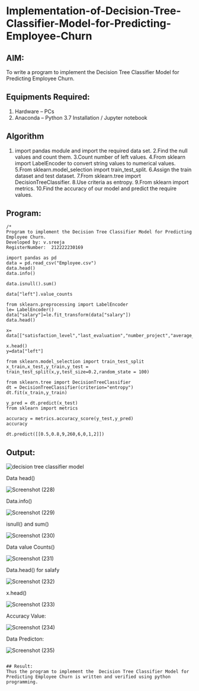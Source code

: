 # Implementation-of-Decision-Tree-Classifier-Model-for-Predicting-Employee-Churn

## AIM:
To write a program to implement the Decision Tree Classifier Model for Predicting Employee Churn.

## Equipments Required:
1. Hardware – PCs
2. Anaconda – Python 3.7 Installation / Jupyter notebook

## Algorithm
1. import pandas module and import the required data set.
2.Find the null values and count them.
3.Count number of left values.
4.From sklearn import LabelEncoder to convert string values to numerical values.
5.From sklearn.model_selection import train_test_split.
6.Assign the train dataset and test dataset.
7.From sklearn.tree import DecisionTreeClassifier.
8.Use criteria as entropy.
9.From sklearn import metrics.
10.Find the accuracy of our model and predict the require values. 

## Program:
```
/*
Program to implement the Decision Tree Classifier Model for Predicting Employee Churn.
Developed by: v.sreeja
RegisterNumber:  212222230169

import pandas as pd
data = pd.read_csv("Employee.csv")
data.head()
data.info()

data.isnull().sum()

data["left"].value_counts

from sklearn.preprocessing import LabelEncoder
le= LabelEncoder()
data["salary"]=le.fit_transform(data["salary"])
data.head()

x= data[["satisfaction_level","last_evaluation","number_project","average_montly_hours","time_spend_company","Work_accident","promotion_last_5years","salary"]]

x.head()
y=data["left"]

from sklearn.model_selection import train_test_split
x_train,x_test,y_train,y_test = train_test_split(x,y,test_size=0.2,random_state = 100)

from sklearn.tree import DecisionTreeClassifier
dt = DecisionTreeClassifier(criterion="entropy")
dt.fit(x_train,y_train)

y_pred = dt.predict(x_test)
from sklearn import metrics

accuracy = metrics.accuracy_score(y_test,y_pred)
accuracy

dt.predict([[0.5,0.8,9,260,6,0,1,2]])
```

## Output:
![decision tree classifier model](sam.png)

Data head()

![Screenshot (228)](https://github.com/VelasiriSreeja/Implementation-of-Decision-Tree-Classifier-Model-for-Predicting-Employee-Churn/assets/118344328/401af0d5-c662-49ba-8223-f504af4f1e04)

Data.info()

![Screenshot (229)](https://github.com/VelasiriSreeja/Implementation-of-Decision-Tree-Classifier-Model-for-Predicting-Employee-Churn/assets/118344328/029bfd8c-f6f6-4e8e-b813-542bb981c8df)

isnull() and sum()

![Screenshot (230)](https://github.com/VelasiriSreeja/Implementation-of-Decision-Tree-Classifier-Model-for-Predicting-Employee-Churn/assets/118344328/27a1dd28-f427-442b-a432-3e4290205046)

Data value Counts()

![Screenshot (231)](https://github.com/VelasiriSreeja/Implementation-of-Decision-Tree-Classifier-Model-for-Predicting-Employee-Churn/assets/118344328/27fff9e4-28ce-4b24-862e-e9419b754cbc)

Data.head() for salafy

![Screenshot (232)](https://github.com/VelasiriSreeja/Implementation-of-Decision-Tree-Classifier-Model-for-Predicting-Employee-Churn/assets/118344328/d5154e3f-27f1-4bc7-b003-d815bb6cb98f)

x.head()

![Screenshot (233)](https://github.com/VelasiriSreeja/Implementation-of-Decision-Tree-Classifier-Model-for-Predicting-Employee-Churn/assets/118344328/19cd9770-b8a0-4a83-b936-b789de512118)

Accuracy Value:

![Screenshot (234)](https://github.com/VelasiriSreeja/Implementation-of-Decision-Tree-Classifier-Model-for-Predicting-Employee-Churn/assets/118344328/db71f4ec-740a-4e8c-9a35-3d38e1f9f62c)

Data Predicton:

![Screenshot (235)](https://github.com/VelasiriSreeja/Implementation-of-Decision-Tree-Classifier-Model-for-Predicting-Employee-Churn/assets/118344328/c80a4dcc-91e1-4170-95ed-7708f80d02fe)
```

## Result:
Thus the program to implement the  Decision Tree Classifier Model for Predicting Employee Churn is written and verified using python programming.
